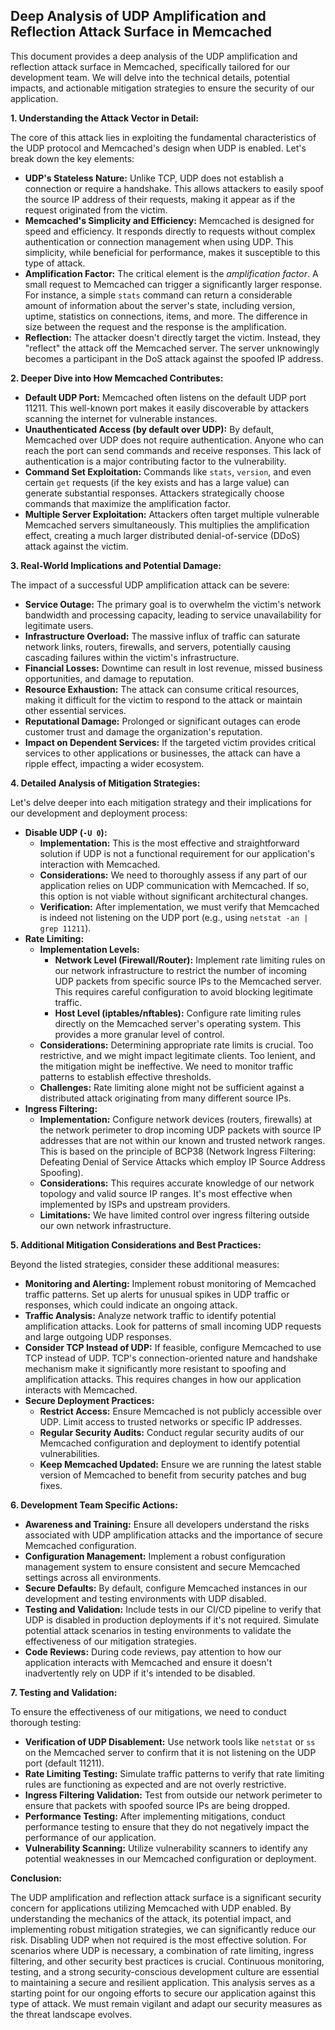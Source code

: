 ## Deep Analysis of UDP Amplification and Reflection Attack Surface in Memcached

This document provides a deep analysis of the UDP amplification and reflection attack surface in Memcached, specifically tailored for our development team. We will delve into the technical details, potential impacts, and actionable mitigation strategies to ensure the security of our application.

**1. Understanding the Attack Vector in Detail:**

The core of this attack lies in exploiting the fundamental characteristics of the UDP protocol and Memcached's design when UDP is enabled. Let's break down the key elements:

* **UDP's Stateless Nature:** Unlike TCP, UDP does not establish a connection or require a handshake. This allows attackers to easily spoof the source IP address of their requests, making it appear as if the request originated from the victim.
* **Memcached's Simplicity and Efficiency:** Memcached is designed for speed and efficiency. It responds directly to requests without complex authentication or connection management when using UDP. This simplicity, while beneficial for performance, makes it susceptible to this type of attack.
* **Amplification Factor:** The critical element is the *amplification factor*. A small request to Memcached can trigger a significantly larger response. For instance, a simple `stats` command can return a considerable amount of information about the server's state, including version, uptime, statistics on connections, items, and more. The difference in size between the request and the response is the amplification.
* **Reflection:** The attacker doesn't directly target the victim. Instead, they "reflect" the attack off the Memcached server. The server unknowingly becomes a participant in the DoS attack against the spoofed IP address.

**2. Deeper Dive into How Memcached Contributes:**

* **Default UDP Port:** Memcached often listens on the default UDP port 11211. This well-known port makes it easily discoverable by attackers scanning the internet for vulnerable instances.
* **Unauthenticated Access (by default over UDP):**  By default, Memcached over UDP does not require authentication. Anyone who can reach the port can send commands and receive responses. This lack of authentication is a major contributing factor to the vulnerability.
* **Command Set Exploitation:**  Commands like `stats`, `version`, and even certain `get` requests (if the key exists and has a large value) can generate substantial responses. Attackers strategically choose commands that maximize the amplification factor.
* **Multiple Server Exploitation:** Attackers often target multiple vulnerable Memcached servers simultaneously. This multiplies the amplification effect, creating a much larger distributed denial-of-service (DDoS) attack against the victim.

**3. Real-World Implications and Potential Damage:**

The impact of a successful UDP amplification attack can be severe:

* **Service Outage:** The primary goal is to overwhelm the victim's network bandwidth and processing capacity, leading to service unavailability for legitimate users.
* **Infrastructure Overload:** The massive influx of traffic can saturate network links, routers, firewalls, and servers, potentially causing cascading failures within the victim's infrastructure.
* **Financial Losses:** Downtime can result in lost revenue, missed business opportunities, and damage to reputation.
* **Resource Exhaustion:**  The attack can consume critical resources, making it difficult for the victim to respond to the attack or maintain other essential services.
* **Reputational Damage:**  Prolonged or significant outages can erode customer trust and damage the organization's reputation.
* **Impact on Dependent Services:** If the targeted victim provides critical services to other applications or businesses, the attack can have a ripple effect, impacting a wider ecosystem.

**4. Detailed Analysis of Mitigation Strategies:**

Let's delve deeper into each mitigation strategy and their implications for our development and deployment process:

* **Disable UDP (`-U 0`):**
    * **Implementation:** This is the most effective and straightforward solution if UDP is not a functional requirement for our application's interaction with Memcached.
    * **Considerations:** We need to thoroughly assess if any part of our application relies on UDP communication with Memcached. If so, this option is not viable without significant architectural changes.
    * **Verification:**  After implementation, we must verify that Memcached is indeed not listening on the UDP port (e.g., using `netstat -an | grep 11211`).
* **Rate Limiting:**
    * **Implementation Levels:**
        * **Network Level (Firewall/Router):** Implement rate limiting rules on our network infrastructure to restrict the number of incoming UDP packets from specific source IPs to the Memcached server. This requires careful configuration to avoid blocking legitimate traffic.
        * **Host Level (iptables/nftables):** Configure rate limiting rules directly on the Memcached server's operating system. This provides a more granular level of control.
    * **Considerations:**  Determining appropriate rate limits is crucial. Too restrictive, and we might impact legitimate clients. Too lenient, and the mitigation might be ineffective. We need to monitor traffic patterns to establish effective thresholds.
    * **Challenges:** Rate limiting alone might not be sufficient against a distributed attack originating from many different source IPs.
* **Ingress Filtering:**
    * **Implementation:** Configure network devices (routers, firewalls) at the network perimeter to drop incoming UDP packets with source IP addresses that are not within our known and trusted network ranges. This is based on the principle of BCP38 (Network Ingress Filtering: Defeating Denial of Service Attacks which employ IP Source Address Spoofing).
    * **Considerations:** This requires accurate knowledge of our network topology and valid source IP ranges. It's most effective when implemented by ISPs and upstream providers.
    * **Limitations:** We have limited control over ingress filtering outside our own network infrastructure.

**5. Additional Mitigation Considerations and Best Practices:**

Beyond the listed strategies, consider these additional measures:

* **Monitoring and Alerting:** Implement robust monitoring of Memcached traffic patterns. Set up alerts for unusual spikes in UDP traffic or responses, which could indicate an ongoing attack.
* **Traffic Analysis:** Analyze network traffic to identify potential amplification attacks. Look for patterns of small incoming UDP requests and large outgoing UDP responses.
* **Consider TCP Instead of UDP:** If feasible, configure Memcached to use TCP instead of UDP. TCP's connection-oriented nature and handshake mechanism make it significantly more resistant to spoofing and amplification attacks. This requires changes in how our application interacts with Memcached.
* **Secure Deployment Practices:**
    * **Restrict Access:** Ensure Memcached is not publicly accessible over UDP. Limit access to trusted networks or specific IP addresses.
    * **Regular Security Audits:** Conduct regular security audits of our Memcached configuration and deployment to identify potential vulnerabilities.
    * **Keep Memcached Updated:** Ensure we are running the latest stable version of Memcached to benefit from security patches and bug fixes.

**6. Development Team Specific Actions:**

* **Awareness and Training:** Ensure all developers understand the risks associated with UDP amplification attacks and the importance of secure Memcached configuration.
* **Configuration Management:**  Implement a robust configuration management system to ensure consistent and secure Memcached settings across all environments.
* **Secure Defaults:**  By default, configure Memcached instances in our development and testing environments with UDP disabled.
* **Testing and Validation:**  Include tests in our CI/CD pipeline to verify that UDP is disabled in production deployments if it's not required. Simulate potential attack scenarios in testing environments to validate the effectiveness of our mitigation strategies.
* **Code Reviews:**  During code reviews, pay attention to how our application interacts with Memcached and ensure it doesn't inadvertently rely on UDP if it's intended to be disabled.

**7. Testing and Validation:**

To ensure the effectiveness of our mitigations, we need to conduct thorough testing:

* **Verification of UDP Disablement:** Use network tools like `netstat` or `ss` on the Memcached server to confirm that it is not listening on the UDP port (default 11211).
* **Rate Limiting Testing:** Simulate traffic patterns to verify that rate limiting rules are functioning as expected and are not overly restrictive.
* **Ingress Filtering Validation:** Test from outside our network perimeter to ensure that packets with spoofed source IPs are being dropped.
* **Performance Testing:**  After implementing mitigations, conduct performance testing to ensure that they do not negatively impact the performance of our application.
* **Vulnerability Scanning:** Utilize vulnerability scanners to identify any potential weaknesses in our Memcached configuration or deployment.

**Conclusion:**

The UDP amplification and reflection attack surface is a significant security concern for applications utilizing Memcached with UDP enabled. By understanding the mechanics of the attack, its potential impact, and implementing robust mitigation strategies, we can significantly reduce our risk. Disabling UDP when not required is the most effective solution. For scenarios where UDP is necessary, a combination of rate limiting, ingress filtering, and other security best practices is crucial. Continuous monitoring, testing, and a strong security-conscious development culture are essential to maintaining a secure and resilient application. This analysis serves as a starting point for our ongoing efforts to secure our application against this type of attack. We must remain vigilant and adapt our security measures as the threat landscape evolves.
